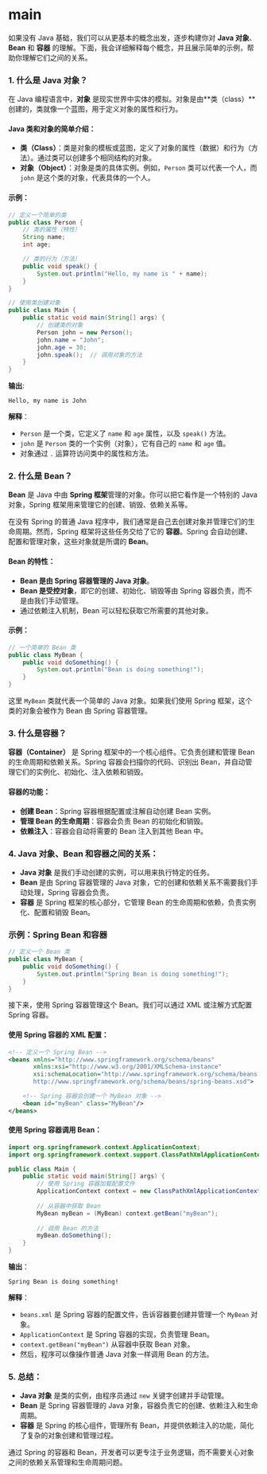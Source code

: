 # main

如果没有 Java 基础，我们可以从更基本的概念出发，逐步构建你对 **Java 对象**、**Bean** 和 **容器** 的理解。下面，我会详细解释每个概念，并且展示简单的示例，帮助你理解它们之间的关系。

### 1. **什么是 Java 对象？**
在 Java 编程语言中，**对象** 是现实世界中实体的模拟。对象是由**类（class）**创建的，类就像一个蓝图，用于定义对象的属性和行为。

#### **Java 类和对象的简单介绍**：
- **类（Class）**：类是对象的模板或蓝图，定义了对象的属性（数据）和行为（方法）。通过类可以创建多个相同结构的对象。
- **对象（Object）**：对象是类的具体实例。例如，`Person` 类可以代表一个人，而 `john` 是这个类的对象，代表具体的一个人。

#### 示例：
```java
// 定义一个简单的类
public class Person {
    // 类的属性（特性）
    String name;
    int age;

    // 类的行为（方法）
    public void speak() {
        System.out.println("Hello, my name is " + name);
    }
}

// 使用类创建对象
public class Main {
    public static void main(String[] args) {
        // 创建类的对象
        Person john = new Person();
        john.name = "John";
        john.age = 30;
        john.speak();  // 调用对象的方法
    }
}
```
**输出**:
```
Hello, my name is John
```

**解释**：
- `Person` 是一个类，它定义了 `name` 和 `age` 属性，以及 `speak()` 方法。
- `john` 是 `Person` 类的一个实例（对象），它有自己的 `name` 和 `age` 值。
- 对象通过 `.` 运算符访问类中的属性和方法。

### 2. **什么是 Bean？**
**Bean** 是 Java 中由 **Spring 框架**管理的对象。你可以把它看作是一个特别的 Java 对象，Spring 框架用来管理它的创建、销毁、依赖关系等。

在没有 Spring 的普通 Java 程序中，我们通常是自己去创建对象并管理它们的生命周期。然而，Spring 框架将这些任务交给了它的 **容器**。Spring 会自动创建、配置和管理对象，这些对象就是所谓的 **Bean**。

#### Bean 的特性：
- **Bean 是由 Spring 容器管理的 Java 对象**。
- **Bean 是受控对象**，即它的创建、初始化、销毁等由 Spring 容器负责，而不是由我们手动管理。
- 通过依赖注入机制，Bean 可以轻松获取它所需要的其他对象。

#### 示例：
```java
// 一个简单的 Bean 类
public class MyBean {
    public void doSomething() {
        System.out.println("Bean is doing something!");
    }
}
```
这里 `MyBean` 类就代表一个简单的 Java 对象。如果我们使用 Spring 框架，这个类的对象会被作为 Bean 由 Spring 容器管理。

### 3. **什么是容器？**
**容器（Container）** 是 Spring 框架中的一个核心组件。它负责创建和管理 Bean 的生命周期和依赖关系。Spring 容器会扫描你的代码、识别出 Bean，并自动管理它们的实例化、初始化、注入依赖和销毁。

#### 容器的功能：
- **创建 Bean**：Spring 容器根据配置或注解自动创建 Bean 实例。
- **管理 Bean 的生命周期**：容器会负责 Bean 的初始化和销毁。
- **依赖注入**：容器会自动将需要的 Bean 注入到其他 Bean 中。

### 4. **Java 对象、Bean 和容器之间的关系**：
- **Java 对象** 是我们手动创建的实例，可以用来执行特定的任务。
- **Bean** 是由 Spring 容器管理的 Java 对象，它的创建和依赖关系不需要我们手动处理，Spring 容器会负责。
- **容器** 是 Spring 框架的核心部分，它管理 Bean 的生命周期和依赖，负责实例化、配置和销毁 Bean。

### 示例：Spring Bean 和容器

```java
// 定义一个 Bean 类
public class MyBean {
    public void doSomething() {
        System.out.println("Spring Bean is doing something!");
    }
}
```

接下来，使用 Spring 容器管理这个 Bean。我们可以通过 XML 或注解方式配置 Spring 容器。

#### 使用 Spring 容器的 XML 配置：
```xml
<!-- 定义一个 Spring Bean -->
<beans xmlns="http://www.springframework.org/schema/beans"
       xmlns:xsi="http://www.w3.org/2001/XMLSchema-instance"
       xsi:schemaLocation="http://www.springframework.org/schema/beans
       http://www.springframework.org/schema/beans/spring-beans.xsd">

    <!-- Spring 容器会创建一个 MyBean 对象 -->
    <bean id="myBean" class="MyBean"/>
</beans>
```

#### 使用 Spring 容器调用 Bean：

```java
import org.springframework.context.ApplicationContext;
import org.springframework.context.support.ClassPathXmlApplicationContext;

public class Main {
    public static void main(String[] args) {
        // 使用 Spring 容器加载配置文件
        ApplicationContext context = new ClassPathXmlApplicationContext("beans.xml");
        
        // 从容器中获取 Bean
        MyBean myBean = (MyBean) context.getBean("myBean");
        
        // 调用 Bean 的方法
        myBean.doSomething();
    }
}
```

**输出**：
```
Spring Bean is doing something!
```

**解释**：
- `beans.xml` 是 Spring 容器的配置文件，告诉容器要创建并管理一个 `MyBean` 对象。
- `ApplicationContext` 是 Spring 容器的实现，负责管理 Bean。
- `context.getBean("myBean")` 从容器中获取 Bean 对象。
- 然后，程序可以像操作普通 Java 对象一样调用 Bean 的方法。

### 5. **总结**：
- **Java 对象** 是类的实例，由程序员通过 `new` 关键字创建并手动管理。
- **Bean** 是 Spring 容器管理的 Java 对象，容器负责它的创建、依赖注入和生命周期。
- **容器** 是 Spring 的核心组件，管理所有 Bean，并提供依赖注入的功能，简化了复杂的对象创建和管理过程。

通过 Spring 的容器和 Bean，开发者可以更专注于业务逻辑，而不需要关心对象之间的依赖关系管理和生命周期问题。